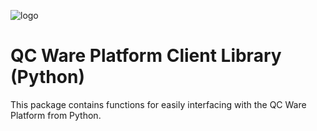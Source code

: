 ![logo](https://qcware.com/img/qc-ware-logo.png)

# QC Ware Platform Client Library (Python)

This package contains functions for easily interfacing with the QC Ware
Platform from Python.

